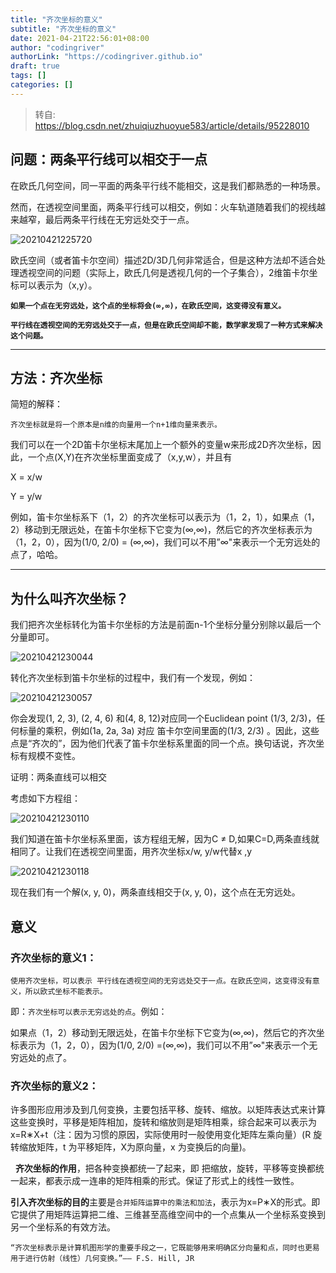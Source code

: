 ```yaml
---
title: "齐次坐标的意义"
subtitle: "齐次坐标的意义"
date: 2021-04-21T22:56:01+08:00
author: "codingriver"
authorLink: "https://codingriver.github.io"
draft: true
tags: []
categories: []
---
```


<!--more-->
> 转自: <https://blog.csdn.net/zhuiqiuzhuoyue583/article/details/95228010>


## 问题：两条平行线可以相交于一点
在欧氏几何空间，同一平面的两条平行线不能相交，这是我们都熟悉的一种场景。

然而，在透视空间里面，两条平行线可以相交，例如：火车轨道随着我们的视线越来越窄，最后两条平行线在无穷远处交于一点。

![20210421225720](https://cdn.jsdelivr.net/gh/codingriver/cdn/texs/齐次坐标的意义/20210421225720.png)


欧氏空间（或者笛卡尔空间）描述2D/3D几何非常适合，但是这种方法却不适合处理透视空间的问题（实际上，欧氏几何是透视几何的一个子集合），2维笛卡尔坐标可以表示为（x,y）。

**`如果一个点在无穷远处，这个点的坐标将会(∞,∞)，在欧氏空间，这变得没有意义。`**

**`平行线在透视空间的无穷远处交于一点，但是在欧氏空间却不能，数学家发现了一种方式来解决这个问题。`**
 

---


## 方法：齐次坐标

简短的解释：

`齐次坐标就是将一个原本是n维的向量用一个n+1维向量来表示。`

我们可以在一个2D笛卡尔坐标末尾加上一个额外的变量w来形成2D齐次坐标，因此，一个点(X,Y)在齐次坐标里面变成了（x,y,w），并且有

X = x/w

Y = y/w

例如，笛卡尔坐标系下（1，2）的齐次坐标可以表示为（1，2，1），如果点（1，2）移动到无限远处，在笛卡尔坐标下它变为(∞,∞)，然后它的齐次坐标表示为（1，2，0），因为(1/0, 2/0) = (∞,∞)，我们可以不用”∞"来表示一个无穷远处的点了，哈哈。


---

## 为什么叫齐次坐标？

我们把齐次坐标转化为笛卡尔坐标的方法是前面n-1个坐标分量分别除以最后一个分量即可。

![20210421230044](https://cdn.jsdelivr.net/gh/codingriver/cdn/texs/齐次坐标的意义/20210421230044.png)

转化齐次坐标到笛卡尔坐标的过程中，我们有一个发现，例如：

![20210421230057](https://cdn.jsdelivr.net/gh/codingriver/cdn/texs/齐次坐标的意义/20210421230057.png)

你会发现(1, 2, 3), (2, 4, 6) 和(4, 8, 12)对应同一个Euclidean point (1/3, 2/3)，任何标量的乘积，例如(1a, 2a, 3a) 对应 笛卡尔空间里面的(1/3, 2/3) 。因此，这些点是“齐次的”，因为他们代表了笛卡尔坐标系里面的同一个点。换句话说，齐次坐标有规模不变性。

证明：两条直线可以相交

考虑如下方程组：

![20210421230110](https://cdn.jsdelivr.net/gh/codingriver/cdn/texs/齐次坐标的意义/20210421230110.png)

我们知道在笛卡尔坐标系里面，该方程组无解，因为C ≠ D,如果C=D,两条直线就相同了。让我们在透视空间里面，用齐次坐标x/w, y/w代替x ,y

![20210421230118](https://cdn.jsdelivr.net/gh/codingriver/cdn/texs/齐次坐标的意义/20210421230118.png)

现在我们有一个解(x, y, 0)，两条直线相交于(x, y, 0)，这个点在无穷远处。

## 意义

### 齐次坐标的意义1：

    使用齐次坐标，可以表示 平行线在透视空间的无穷远处交于一点。在欧氏空间，这变得没有意义，所以欧式坐标不能表示。

即：`齐次坐标可以表示无穷远处的点`。例如：

如果点（1，2）移动到无限远处，在笛卡尔坐标下它变为(∞,∞)，然后它的齐次坐标表示为（1，2，0），因为(1/0, 2/0) =(∞,∞)，我们可以不用”∞"来表示一个无穷远处的点了。

### 齐次坐标的意义2：

 许多图形应用涉及到几何变换，主要包括平移、旋转、缩放。以矩阵表达式来计算这些变换时，平移是矩阵相加，旋转和缩放则是矩阵相乘，综合起来可以表示为 x=R∗X+t（注：因为习惯的原因，实际使用时一般使用变化矩阵左乘向量）(R 旋转缩放矩阵，t 为平移矩阵，X为原向量，x 为变换后的向量)。

 
**齐次坐标的作用**，把各种变换都统一了起来，即 把缩放，旋转，平移等变换都统一起来，都表示成一连串的矩阵相乘的形式。保证了形式上的线性一致性。

**引入齐次坐标的目的**主要是`合并矩阵运算中的乘法和加法`，表示为x=P∗X的形式。即它提供了用矩阵运算把二维、三维甚至高维空间中的一个点集从一个坐标系变换到另一个坐标系的有效方法。

    “齐次坐标表示是计算机图形学的重要手段之一，它既能够用来明确区分向量和点，同时也更易用于进行仿射（线性）几何变换。”—— F.S. Hill, JR